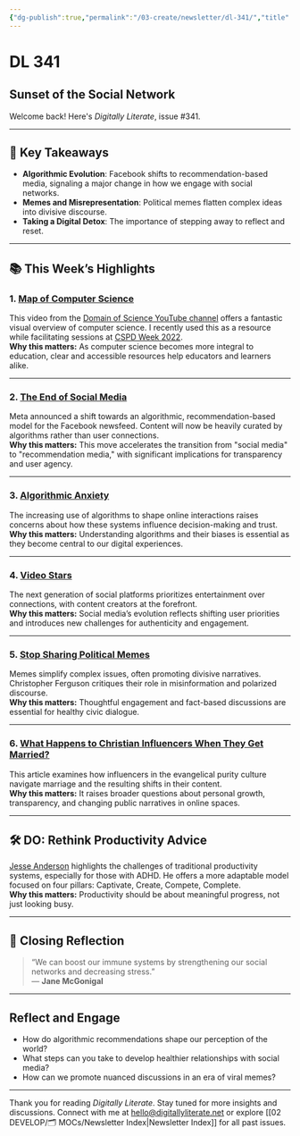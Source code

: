 ```yaml
---
{"dg-publish":true,"permalink":"/03-create/newsletter/dl-341/","title":"Sunset of the Social Network","tags":["algorithms","education","facebook","privacy","social-media","identity"],"created":"2022-07-31","updated":"2022-07-31"}
---
```



# DL 341

## Sunset of the Social Network

Welcome back! Here's _Digitally Literate_, issue #341.  

---

## 🔖 Key Takeaways

- **Algorithmic Evolution**: Facebook shifts to recommendation-based media, signaling a major change in how we engage with social networks.  
- **Memes and Misrepresentation**: Political memes flatten complex ideas into divisive discourse.  
- **Taking a Digital Detox**: The importance of stepping away to reflect and reset.  

---

## 📚 This Week’s Highlights

### 1. **[Map of Computer Science](https://www.youtube.com/watch?v=SzJ46YA_RaA)**  
This video from the [Domain of Science YouTube channel](https://www.youtube.com/c/DomainofScience) offers a fantastic visual overview of computer science. I recently used this as a resource while facilitating sessions at [CSPD Week 2022](https://southcarolina.csteachers.org/page/cspdweek).  
**Why this matters:** As computer science becomes more integral to education, clear and accessible resources help educators and learners alike.

---

### 2. **[The End of Social Media](https://mignano.medium.com/the-end-of-social-media-a88ffed21f86)**  
Meta announced a shift towards an algorithmic, recommendation-based model for the Facebook newsfeed. Content will now be heavily curated by algorithms rather than user connections.  
**Why this matters:** This move accelerates the transition from "social media" to "recommendation media," with significant implications for transparency and user agency.

---

### 3. **[Algorithmic Anxiety](https://www.newyorker.com/culture/infinite-scroll/the-age-of-algorithmic-anxiety?ref=refind)**  
The increasing use of algorithms to shape online interactions raises concerns about how these systems influence decision-making and trust.  
**Why this matters:** Understanding algorithms and their biases is essential as they become central to our digital experiences.

---

### 4. **[Video Stars](https://www.peoplevsalgorithms.com/p/video-stars)**  
The next generation of social platforms prioritizes entertainment over connections, with content creators at the forefront.  
**Why this matters:** Social media’s evolution reflects shifting user priorities and introduces new challenges for authenticity and engagement.

---

### 5. **[Stop Sharing Political Memes](https://quillette.com/2022-07-23/stop-sharing-political-memes/)**  
Memes simplify complex issues, often promoting divisive narratives. Christopher Ferguson critiques their role in misinformation and polarized discourse.  
**Why this matters:** Thoughtful engagement and fact-based discussions are essential for healthy civic dialogue.

---

### 6. **[What Happens to Christian Influencers When They Get Married?](https://www.buzzfeednews.com/article/kelseyweekman/christian-influencers-purity-culture-marriage?ref=refind)**  
This article examines how influencers in the evangelical purity culture navigate marriage and the resulting shifts in their content.  
**Why this matters:** It raises broader questions about personal growth, transparency, and changing public narratives in online spaces.

---

## 🛠️ DO: Rethink Productivity Advice

[Jesse Anderson](https://jessejanderson.com/) highlights the challenges of traditional productivity systems, especially for those with ADHD. He offers a more adaptable model focused on four pillars: Captivate, Create, Compete, Complete.  
**Why this matters:** Productivity should be about meaningful progress, not just looking busy.

---

## 🌟 Closing Reflection

> “We can boost our immune systems by strengthening our social networks and decreasing stress.”  
> — **Jane McGonigal**

---

## Reflect and Engage

- How do algorithmic recommendations shape our perception of the world?  
- What steps can you take to develop healthier relationships with social media?  
- How can we promote nuanced discussions in an era of viral memes?

---

Thank you for reading _Digitally Literate_. Stay tuned for more insights and discussions. Connect with me at [hello@digitallyliterate.net](mailto:hello@digitallyliterate.net) or explore [[02 DEVELOP/🗂️ MOCs/Newsletter Index\|Newsletter Index]] for all past issues.
